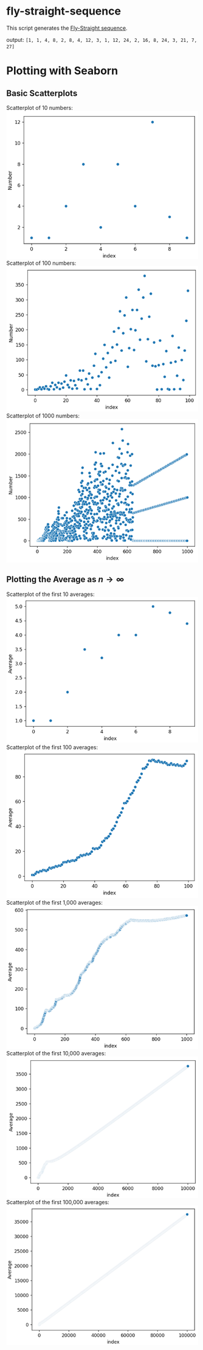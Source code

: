 # fly-straight-sequence
This script generates the [Fly-Straight sequence](https://www.youtube.com/watch?v=pAMgUB51XZA). 

output: `[1, 1, 4, 8, 2, 8, 4, 12, 3, 1, 12, 24, 2, 16, 8, 24, 3, 21, 7, 27]`

# Plotting with Seaborn
## Basic Scatterplots
Scatterplot of 10 numbers:
![1000 numbers](10.png)
Scatterplot of 100 numbers:
![1000 numbers](100.png)
Scatterplot of 1000 numbers:
![1000 numbers](1000.png)

## Plotting the Average as $n \to \infty$
Scatterplot of the first 10 averages:
![10 averages](average_10.png)
Scatterplot of the first 100 averages:
![100 averages](average_100.png)
Scatterplot of the first 1,000 averages:
![1000 averages](average_1000.png)
Scatterplot of the first 10,000 averages:
![10,000 averages](average_10000.png)
Scatterplot of the first 100,000 averages:
![10,000 averages](average_100000.png)